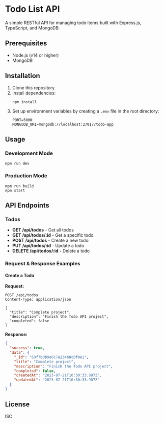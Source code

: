 # Todo List API

A simple RESTful API for managing todo items built with Express.js, TypeScript, and MongoDB.

## Prerequisites

- Node.js (v14 or higher)
- MongoDB

## Installation

1. Clone this repository
2. Install dependencies:
   ```
   npm install
   ```
3. Set up environment variables by creating a `.env` file in the root directory:
   ```
   PORT=5000
   MONGODB_URI=mongodb://localhost:27017/todo-app
   ```

## Usage

### Development Mode

```
npm run dev
```

### Production Mode

```
npm run build
npm start
```

## API Endpoints

### Todos

- **GET /api/todos** - Get all todos
- **GET /api/todos/:id** - Get a specific todo
- **POST /api/todos** - Create a new todo
- **PUT /api/todos/:id** - Update a todo
- **DELETE /api/todos/:id** - Delete a todo

### Request & Response Examples

#### Create a Todo

**Request:**

```http
POST /api/todos
Content-Type: application/json

{
  "title": "Complete project",
  "description": "Finish the Todo API project",
  "completed": false
}
```

**Response:**

```json
{
  "success": true,
  "data": {
    "_id": "60f7b0b9e6c7a234b8c0f0a1",
    "title": "Complete project",
    "description": "Finish the Todo API project",
    "completed": false,
    "createdAt": "2023-07-21T10:30:33.987Z",
    "updatedAt": "2023-07-21T10:30:33.987Z"
  }
}
```

## License

ISC
